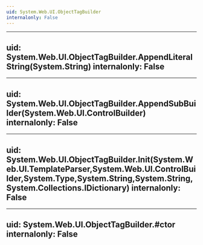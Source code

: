 ```yaml
---
uid: System.Web.UI.ObjectTagBuilder
internalonly: False
---
```


---
uid: System.Web.UI.ObjectTagBuilder.AppendLiteralString(System.String)
internalonly: False
---

---
uid: System.Web.UI.ObjectTagBuilder.AppendSubBuilder(System.Web.UI.ControlBuilder)
internalonly: False
---

---
uid: System.Web.UI.ObjectTagBuilder.Init(System.Web.UI.TemplateParser,System.Web.UI.ControlBuilder,System.Type,System.String,System.String,System.Collections.IDictionary)
internalonly: False
---

---
uid: System.Web.UI.ObjectTagBuilder.#ctor
internalonly: False
---

